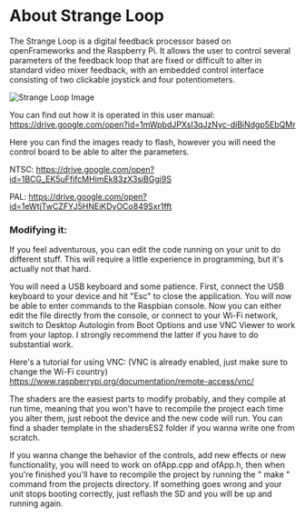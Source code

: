 # About Strange Loop
The Strange Loop is a digital feedback processor based on openFrameworks and the Raspberry Pi.
It allows the user to control several parameters of the feedback loop that are fixed or
difficult to alter in standard video mixer feedback, with an embedded control interface consisting of
two clickable joystick and four potentiometers.

![Strange Loop Image](https://github.com/meltdream/strange-loop/blob/master/Strange_Loop_img.jpg)


You can find out how it is operated in this user manual: https://drive.google.com/open?id=1mWpbdJPXsI3qJzNyc-diBiNdgp5EbQMr

Here you can find the images ready to flash, however you will need the control board to be able to alter the parameters.

NTSC: https://drive.google.com/open?id=1BCG_EK5uFfifcMHimEk83zX3siBGgi9S

PAL: https://drive.google.com/open?id=1eWtjTwCZFYJ5HNEiKDyOCo849Sxr1fft

### Modifying it:

If you feel adventurous, you can edit the code running on your unit to do different stuff.
This will require a little experience in programming, but it's actually not that hard.

You will need a USB keyboard and some patience. First, connect the USB keyboard to your device and hit "Esc"
to close the application. 
You will now be able to enter commands to the Raspbian console.
Now you can either edit the file directly from the console, or connect to your Wi-Fi network, switch to Desktop Autologin from Boot Options and use VNC Viewer to work from your laptop. I strongly recommend the latter if you have to do substantial work.

Here's a tutorial for using VNC: (VNC is already enabled, just make sure to change the Wi-Fi country)
https://www.raspberrypi.org/documentation/remote-access/vnc/

The shaders are the easiest parts to modify probably, and they compile at run time, meaning that you 
won't have to recompile the project each time you alter them, just reboot the device and the new code will run.
You can find a shader template in the shadersES2 folder if you wanna write one from scratch.

If you wanna change the behavior of the controls, add new effects or new functionality, you will need to work on ofApp.cpp and ofApp.h, then when you're finished you'll have to recompile the project by running the " make " command from the projects directory.
If something goes wrong and your unit stops booting correctly, just reflash the SD and you will be up and running again.








